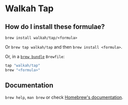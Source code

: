 # Walkah Tap

## How do I install these formulae?

`brew install walkah/tap/<formula>`

Or `brew tap walkah/tap` and then `brew install <formula>`.

Or, in a [`brew bundle`](https://github.com/Homebrew/homebrew-bundle) `Brewfile`:

```ruby
tap "walkah/tap"
brew "<formula>"
```

## Documentation

`brew help`, `man brew` or check [Homebrew's documentation](https://docs.brew.sh).
